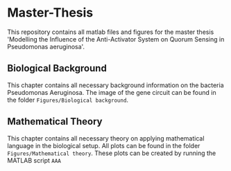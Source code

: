 # Master-Thesis

This repository contains all matlab files and figures for the master thesis 'Modelling the Influence of the Anti-Activator System on Quorum Sensing in Pseudomonas aeruginosa'.
 
## Biological Background
This chapter contains all necessary background information on the bacteria Pseudomonas Aeruginosa. The image of the gene circuit can be found in the folder ```Figures/Biological background```.

## Mathematical Theory
This chapter contains all necessary theory on applying mathematical language in the biological setup. All plots can be found in the folder ```Figures/Mathematical theory```. These plots can be created by running the MATLAB script 
```AAA``` 